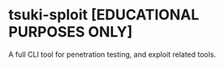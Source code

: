 # tsuki-sploit [EDUCATIONAL PURPOSES ONLY]
A full CLI tool for penetration testing, and exploit related tools.
